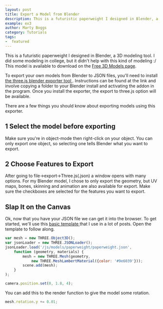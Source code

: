 ```yaml
---
layout: post
title: Export a Model from Blender
description: This is a futuristic paperweight I designed in Blender, a 3D modeling tool. I did some modeling in college, but it didn't help with this kind of modeling :/ This model is available to download on the Free 3D Models page.
example: ex3
author: Marty Boggs
category: Tutorials
tags:
-  featured
---
```

This is a futuristic paperweight I designed in Blender, a 3D modeling tool. I did some modeling in<!--more--> college, but it didn't help with this kind of modeling :/ This model is available to download on the [Free 3D Models page](/all/models).

To export your own models from Blender to JSON files, you'll need to install <a rel="nofollow" target="_blank" href="https://github.com/mrdoob/three.js/tree/master/utils/exporters/blender">the three.js blender exporter tool <i class="fa fa-external-link"></i></a>. Instructions can be found at the link and involve copying a folder to your Blender install and activating the addon in the program. Once you install the exporter, the export to three.js option will be available.

There are a few things you should know about exporting models using this exporter.

<h2><span class="fa-stack fa-lg stack">
	<i class="fa fa-circle fa-stack-1x"></i>
	<span class="fa-inverse stack-05x">1</span>
</span> Select the model before exporting</h2>

Make sure you're in object-mode then right-click on your object. You can only export one object, so selecting one tells Blender what you want to export.

<h2><span class="fa-stack fa-lg stack">
	<i class="fa fa-circle fa-stack-1x"></i>
	<span class="fa-inverse stack-05x">2</span>
</span> Choose Features to Export</h2>

After going to file->export->Three.js(.json) a window opens with many options. For my Blender model, I chose to only export the geometry, but UV maps, bones, skinning and animation are also available for export. Make sure the checkboxes are selected for the features you want to export.

## Slap It on the Canvas

Ok, now that you have your JSON file we can get it into the browser. To get started, we'll use this <a href="{{site.url}}/threejs-world-blank-template.html" download="threejs-world-{{page.example}}.html">basic template <i class="fa fa-download"></i></a> that I use in a lot of posts. Open the template to follow along.

```javascript
var mesh = new THREE.Object3D();
var jsonLoader = new THREE.JSONLoader();
jsonLoader.load('/js/models/paperweight/paperweight.json',
	function (geometry, materials) {
		mesh = new THREE.Mesh(geometry,
			new THREE.MeshLambertMaterial({color: '#9e6039'}));
		scene.add(mesh);
	}
);

camera.position.set(0, 1.8, 4);
```

You can add this to the render function to give the model some rotation.

```javascript
mesh.rotation.y += 0.01;
```

